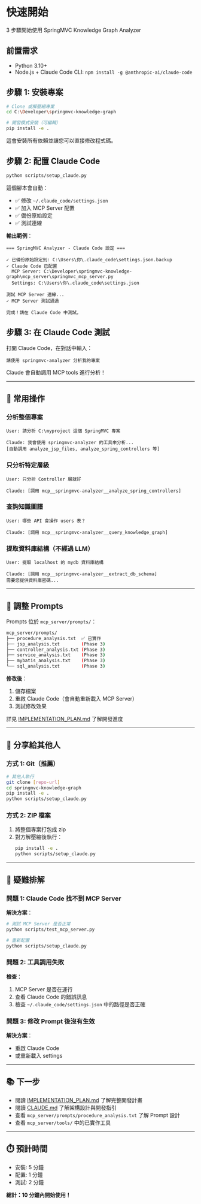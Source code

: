 # 快速開始

3 步驟開始使用 SpringMVC Knowledge Graph Analyzer

## 前置需求

- Python 3.10+
- Node.js + Claude Code CLI: `npm install -g @anthropic-ai/claude-code`

## 步驟 1: 安裝專案

```bash
# Clone 或解壓縮專案
cd C:\Developer\springmvc-knowledge-graph

# 開發模式安裝（可編輯）
pip install -e .
```

這會安裝所有依賴並讓您可以直接修改程式碼。

## 步驟 2: 配置 Claude Code

```bash
python scripts/setup_claude.py
```

這個腳本會自動：
- ✅ 修改 `~/.claude_code/settings.json`
- ✅ 加入 MCP Server 配置
- ✅ 備份原始設定
- ✅ 測試連線

**輸出範例**：
```
=== SpringMVC Analyzer - Claude Code 設定 ===

✓ 已備份原始設定到: C:\Users\你\.claude_code\settings.json.backup
✓ Claude Code 已配置
  MCP Server: C:\Developer\springmvc-knowledge-graph\mcp_server\springmvc_mcp_server.py
  Settings: C:\Users\你\.claude_code\settings.json

測試 MCP Server 連線...
✓ MCP Server 測試通過

完成！請在 Claude Code 中測試。
```

## 步驟 3: 在 Claude Code 測試

打開 Claude Code，在對話中輸入：

```
請使用 springmvc-analyzer 分析我的專案
```

Claude 會自動調用 MCP tools 進行分析！

---

## 📌 常用操作

### 分析整個專案

```
User: 請分析 C:\myproject 這個 SpringMVC 專案

Claude: 我會使用 springmvc-analyzer 的工具來分析...
[自動調用 analyze_jsp_files, analyze_spring_controllers 等]
```

### 只分析特定層級

```
User: 只分析 Controller 層就好

Claude: [調用 mcp__springmvc-analyzer__analyze_spring_controllers]
```

### 查詢知識圖譜

```
User: 哪些 API 會操作 users 表？

Claude: [調用 mcp__springmvc-analyzer__query_knowledge_graph]
```

### 提取資料庫結構（不經過 LLM）

```
User: 提取 localhost 的 mydb 資料庫結構

Claude: [調用 mcp__springmvc-analyzer__extract_db_schema]
需要您提供資料庫密碼...
```

---

## 🔧 調整 Prompts

Prompts 位於 `mcp_server/prompts/`：

```bash
mcp_server/prompts/
├── procedure_analysis.txt  ✅ 已實作
├── jsp_analysis.txt        (Phase 3)
├── controller_analysis.txt (Phase 3)
├── service_analysis.txt    (Phase 3)
├── mybatis_analysis.txt    (Phase 3)
└── sql_analysis.txt        (Phase 3)
```

**修改後**：
1. 儲存檔案
2. 重啟 Claude Code（會自動重新載入 MCP Server）
3. 測試修改效果

詳見 [IMPLEMENTATION_PLAN.md](IMPLEMENTATION_PLAN.md) 了解開發進度

---

## 🚀 分享給其他人

### 方式 1: Git（推薦）

```bash
# 其他人執行
git clone [repo-url]
cd springmvc-knowledge-graph
pip install -e .
python scripts/setup_claude.py
```

### 方式 2: ZIP 檔案

1. 將整個專案打包成 zip
2. 對方解壓縮後執行：
   ```bash
   pip install -e .
   python scripts/setup_claude.py
   ```

---

## 🐛 疑難排解

### 問題 1: Claude Code 找不到 MCP Server

**解決方案**：
```bash
# 測試 MCP Server 是否正常
python scripts/test_mcp_server.py

# 重新配置
python scripts/setup_claude.py
```

### 問題 2: 工具調用失敗

**檢查**：
1. MCP Server 是否在運行
2. 查看 Claude Code 的錯誤訊息
3. 檢查 `~/.claude_code/settings.json` 中的路徑是否正確

### 問題 3: 修改 Prompt 後沒有生效

**解決方案**：
- 重啟 Claude Code
- 或重新載入 settings

---

## 📚 下一步

- 閱讀 [IMPLEMENTATION_PLAN.md](IMPLEMENTATION_PLAN.md) 了解完整開發計畫
- 閱讀 [CLAUDE.md](CLAUDE.md) 了解架構設計與開發指引
- 查看 `mcp_server/prompts/procedure_analysis.txt` 了解 Prompt 設計
- 查看 `mcp_server/tools/` 中的已實作工具

---

## ⏱️ 預計時間

- 安裝: 5 分鐘
- 配置: 1 分鐘
- 測試: 2 分鐘

**總計：10 分鐘內開始使用！**
